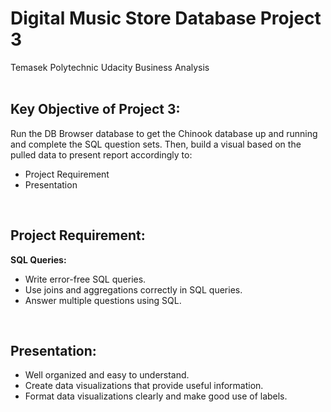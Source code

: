 # Digital Music Store Database Project 3
Temasek Polytechnic Udacity Business Analysis
<br><br>

## Key Objective of Project 3:
Run the DB Browser database to get the Chinook database up and running and complete the SQL question sets. Then, build a visual based on the pulled data to present report accordingly to:
- Project Requirement
- Presentation
<br>

## Project Requirement:
**SQL Queries:**
- Write error-free SQL queries.
- Use joins and aggregations correctly in SQL queries.
- Answer multiple questions using SQL.
<br>

## Presentation:
- Well organized and easy to understand.
- Create data visualizations that provide useful information.
- Format data visualizations clearly and make good use of labels.
<br>

